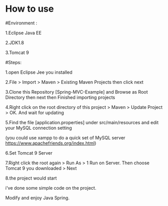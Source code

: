 # How to use
 #Environment : 
 
 1.Eclipse Java EE
 
 2.JDK1.8
 
 3.Tomcat 9
 
 
 #Steps:
 
 1.open Eclipse Jee you installed
 
 2.File > Import > Maven > Existing Maven Projects then click next
 
 3.Clone this Repository [Spring-MVC-Example] and Browse as Root Directory then next then Finished importing projects
 
 4.Right click on the root directory of this project > Maven > Update Project > OK. And wait for updating
 
 5.Find the file [application.properties] under src/main/resources and edit your MySQL connection setting
 
 (you could use xampp to do a quick set of MySQL server https://www.apachefriends.org/index.html)
 
 6.Set Tomcat 9 Server
 
 7.Right click the root again > Run As > 1 Run on Server. Then choose Tomcat 9 you downloaded > Next
 
 8.the project would start 
 
 
 i've done some simple code on the project.
 
 Modify and enjoy Java Spring.
